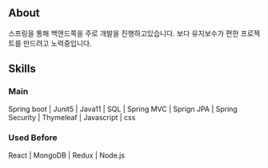 ## About
스프링을 통해 백앤드쪽을 주로 개발을 진행하고있습니다. 보다 유지보수가 편한 프로젝트를 만드려고 노력중입니다.

## Skills 
### Main
Spring boot | Junit5 | Java11 | SQL | Spring MVC | Sprign JPA | Spring Security | Thymeleaf | Javascript | css 
### Used Before
React | MongoDB | Redux | Node.js

<!--
**KwangJongJeon/KwangJongJeon** is a ✨ _special_ ✨ repository because its `README.md` (this file) appears on your GitHub profile.

Here are some ideas to get you started:

- 🔭 I’m currently working on ...
- 🌱 I’m currently learning ...
- 👯 I’m looking to collaborate on ...
- 🤔 I’m looking for help with ...
- 💬 Ask me about ...
- 📫 How to reach me: ...
- 😄 Pronouns: ...
- ⚡ Fun fact: ...
-->
